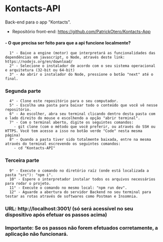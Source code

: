 # Kontacts-API
Back-end para o app "Kontacts".

- Repositório front-end: https://github.com/PatrickOtero/Kontacts-App

#### - O que precisa ser feito para que a api funcione localmente?
 
      1° - Baixe a engine (motor) que interpretará as funcionalidades das dependências em javascript, o Node, através deste link: https://nodejs.org/en/download/
      2° - Selecione o instalador de acordo com o seu sistema operacional e arquitetura (32-bit ou 64-bit)
      3° - Ao abrir o instalador do Node, pressione o botão "next" até o final.

### Segunda parte

      4° - Clone este repositório para o seu computador.
      5° - Escolha uma pasta para baixar todo o conteúdo que você vê nesse repositório.
      6° - Ao escolher, abra seu terminal clicando dentro desta pasta com o lado direito do mouse e escolhendo a opção "abrir terminal".
      7° - Com o terminal aberto, digite os seguintes comandos:
        - git clone (com o método que você preferir, ou através do SSH ou HTTPS. Você tem acesso a isso no botão verde "Code" nesta mesma página)
      8° - Quando a pasta tiver sido totalmente baixada, entre na mesma através do terminal escrevendo os seguintes comandos:
        - cd "Kontacts-API"

### Terceira parte

      9° - Execute o comando no diretório raíz (onde está localizada a pasta "src"): "npm i".
      10° - Espere o interpretador instalar todos os arquivos necessários para rodar o projeto.
      11° - Execute o comando no mesmo local: "npm run dev".
      12° - Aguarde a abertura do servidor Backend no seu terminal para testar as rotas através de softwares como Postman e Insomnia.
      
 ### URL: http://localhost:3001/ (só será acessível no seu dispositivo após efetuar os passos acima)
                     
 ### Importante: Se os passos não forem efetuados corretamente, a aplicação não funcionará.
